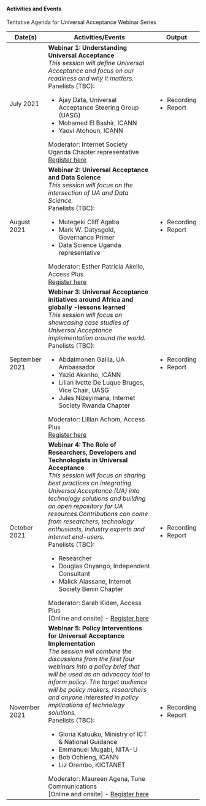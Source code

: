 #### Activities and Events

Tentative Agenda for Universal Acceptance Webinar Series

Date(s) | Activities/Events | Output 
----- | -------- | ---- 
July 2021 | <b>Webinar 1: Understanding Universal Acceptance </b> <br> <i>This session will define Universal Acceptance and focus on our readiness and why it matters.</i> <br> Panelists (TBC): <ul><li> Ajay Data, Universal Acceptance Steering Group (UASG) <li>Mohamed El Bashir, ICANN <li>Yaovi Atohoun, ICANN </ul> Moderator: Internet Society Uganda Chapter representative <br> [Register here](URL) | <ul><li>Recording <li>Report</ul>  
August 2021 | <b>Webinar 2: Universal Acceptance and Data Science </b> <br> <i>This session will focus on the intersection of UA and Data Science.</i> <br> Panelists (TBC): <ul><li> Mutegeki Cliff Agaba <li> Mark W. Datysgeld, Governance Primer <li> Data Science Uganda representative </ul> Moderator: Esther Patricia Akello, Access Plus <br> [Register here](URL)| <ul><li>Recording <li>Report</ul>
September 2021 | <b> Webinar 3: Universal Acceptance initiatives around Africa and globally -lessons learned </b> <br> <i>This session will focus on showcasing case studies of Universal Acceptance implementation around the world. </i><br> Panelists (TBC): <ul><li> Abdalmonen Galila, UA Ambassador <li> Yazid Akanho, ICANN <li> Lilian Ivette De Luque Bruges, Vice Chair, UASG <li>Jules Nizeyimana, Internet Society Rwanda Chapter </ul> Moderator: Lillian Achom, Access Plus <br> [Register here](URL)| <ul><li>Recording <li>Report</ul>
October  2021 | <b> Webinar 4: The Role of Researchers, Developers and Technologists in Universal Acceptance </b><br> <i>This session will focus on sharing best practices on integrating Universal Acceptance (UA) into technology solutions and building an open repository for UA resources.Contributions can come from researchers, technology enthusiasts, industry experts and internet end-users. </i><br> Panelists (TBC): <ul><li>Researcher <li> Douglas Onyango, Independent Consultant <li>Malick Alassane, Internet Society Benin Chapter </ul> Moderator: Sarah Kiden, Access Plus <br> [Online and onsite] - [Register here](URL)| <ul><li>Recording <li>Report</ul>
November 2021 | <b> Webinar 5: Policy Interventions for Universal Acceptance Implementation </b><br> <i>The session will combine the discussions from the first four webinars into a policy brief that will be used as an advocacy tool to inform policy. The target audience will be policy makers, researchers and anyone interested in policy implications of technology solutions.</i> <br> Panelists (TBC): <ul><li>Gloria Katuuku, Ministry of ICT & National Guidance <li> Emmanuel Mugabi, NITA-U <li> Bob Ochieng, ICANN <li>Liz Orembo, KICTANET </ul> Moderator: Maureen Agena, Tune Communications <br> [Online and onsite] - [Register here](URL)| <ul><li>Recording <li>Report</ul>
